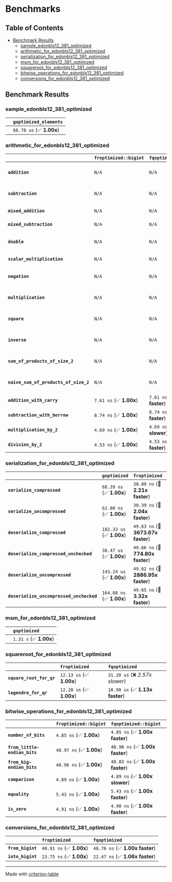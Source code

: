 # Benchmarks

## Table of Contents

- [Benchmark Results](#benchmark-results)
    - [sample_edonbls12_381_optimized](#sample_edonbls12_381_optimized)
    - [arithmetic_for_edonbls12_381_optimized](#arithmetic_for_edonbls12_381_optimized)
    - [serialization_for_edonbls12_381_optimized](#serialization_for_edonbls12_381_optimized)
    - [msm_for_edonbls12_381_optimized](#msm_for_edonbls12_381_optimized)
    - [squareroot_for_edonbls12_381_optimized](#squareroot_for_edonbls12_381_optimized)
    - [bitwise_operations_for_edonbls12_381_optimized](#bitwise_operations_for_edonbls12_381_optimized)
    - [conversions_for_edonbls12_381_optimized](#conversions_for_edonbls12_381_optimized)

## Benchmark Results

### sample_edonbls12_381_optimized

|        | `goptimized_elements`           |
|:-------|:------------------------------- |
|        | `66.78 us` (✅ **1.00x**)        |

### arithmetic_for_edonbls12_381_optimized

|                                       | `froptimized::bigint`          | `fqoptimized::bigint`          | `goptimized`              | `fqoptimized`                   | `froptimized`                    |
|:--------------------------------------|:-------------------------------|:-------------------------------|:--------------------------|:--------------------------------|:-------------------------------- |
| **`addition`**                        | `N/A`                          | `N/A`                          | `388.40 ns` (✅ **1.00x**) | `8.72 ns` (🚀 **44.56x faster**) | `8.63 ns` (🚀 **44.98x faster**)  |
| **`subtraction`**                     | `N/A`                          | `N/A`                          | `407.83 ns` (✅ **1.00x**) | `8.81 ns` (🚀 **46.29x faster**) | `8.80 ns` (🚀 **46.32x faster**)  |
| **`mixed_addition`**                  | `N/A`                          | `N/A`                          | `398.81 ns` (✅ **1.00x**) | `N/A`                           | `N/A`                            |
| **`mixed_subtraction`**               | `N/A`                          | `N/A`                          | `407.77 ns` (✅ **1.00x**) | `N/A`                           | `N/A`                            |
| **`double`**                          | `N/A`                          | `N/A`                          | `295.09 ns` (✅ **1.00x**) | `5.90 ns` (🚀 **50.02x faster**) | `5.84 ns` (🚀 **50.57x faster**)  |
| **`scalar_multiplication`**           | `N/A`                          | `N/A`                          | `146.41 us` (✅ **1.00x**) | `N/A`                           | `N/A`                            |
| **`negation`**                        | `N/A`                          | `N/A`                          | `N/A`                     | `6.13 ns` (✅ **1.01x faster**)  | `6.17 ns` (✅ **1.00x**)          |
| **`multiplication`**                  | `N/A`                          | `N/A`                          | `N/A`                     | `42.95 ns` (✅ **1.00x slower**) | `42.82 ns` (✅ **1.00x**)         |
| **`square`**                          | `N/A`                          | `N/A`                          | `N/A`                     | `35.44 ns` (✅ **1.01x slower**) | `35.08 ns` (✅ **1.00x**)         |
| **`inverse`**                         | `N/A`                          | `N/A`                          | `N/A`                     | `6.89 us` (✅ **1.02x faster**)  | `7.03 us` (✅ **1.00x**)          |
| **`sum_of_products_of_size_2`**       | `N/A`                          | `N/A`                          | `N/A`                     | `61.56 ns` (✅ **1.00x faster**) | `61.63 ns` (✅ **1.00x**)         |
| **`naive_sum_of_products_of_size_2`** | `N/A`                          | `N/A`                          | `N/A`                     | `89.03 ns` (✅ **1.01x faster**) | `89.85 ns` (✅ **1.00x**)         |
| **`addition_with_carry`**             | `7.61 ns` (✅ **1.00x**)        | `7.61 ns` (✅ **1.00x faster**) | `N/A`                     | `N/A`                           | `N/A`                            |
| **`subtraction_with_borrow`**         | `8.74 ns` (✅ **1.00x**)        | `8.74 ns` (✅ **1.00x faster**) | `N/A`                     | `N/A`                           | `N/A`                            |
| **`multiplication_by_2`**             | `4.69 ns` (✅ **1.00x**)        | `4.69 ns` (✅ **1.00x slower**) | `N/A`                     | `N/A`                           | `N/A`                            |
| **`division_by_2`**                   | `4.53 ns` (✅ **1.00x**)        | `4.53 ns` (✅ **1.00x faster**) | `N/A`                     | `N/A`                           | `N/A`                            |

### serialization_for_edonbls12_381_optimized

|                                          | `goptimized`              | `froptimized`                      | `fqoptimized`                       |
|:-----------------------------------------|:--------------------------|:-----------------------------------|:----------------------------------- |
| **`serialize_compressed`**               | `68.39 ns` (✅ **1.00x**)  | `30.89 ns` (🚀 **2.21x faster**)    | `30.63 ns` (🚀 **2.23x faster**)     |
| **`serialize_uncompressed`**             | `62.00 ns` (✅ **1.00x**)  | `30.39 ns` (🚀 **2.04x faster**)    | `30.81 ns` (🚀 **2.01x faster**)     |
| **`deserialize_compressed`**             | `182.33 us` (✅ **1.00x**) | `49.63 ns` (🚀 **3673.67x faster**) | `52.11 ns` (🚀 **3498.74x faster**)  |
| **`deserialize_compressed_unchecked`**   | `38.47 us` (✅ **1.00x**)  | `49.66 ns` (🚀 **774.80x faster**)  | `52.15 ns` (🚀 **737.68x faster**)   |
| **`deserialize_uncompressed`**           | `143.24 us` (✅ **1.00x**) | `49.62 ns` (🚀 **2886.95x faster**) | `51.96 ns` (🚀 **2756.82x faster**)  |
| **`deserialize_uncompressed_unchecked`** | `164.88 ns` (✅ **1.00x**) | `49.65 ns` (🚀 **3.32x faster**)    | `52.07 ns` (🚀 **3.17x faster**)     |

### msm_for_edonbls12_381_optimized

|        | `goptimized`            |
|:-------|:----------------------- |
|        | `1.31 s` (✅ **1.00x**)  |

### squareroot_for_edonbls12_381_optimized

|                          | `froptimized`            | `fqoptimized`                    |
|:-------------------------|:-------------------------|:-------------------------------- |
| **`square_root_for_qr`** | `12.13 us` (✅ **1.00x**) | `31.20 us` (❌ *2.57x slower*)    |
| **`legendre_for_qr`**    | `12.28 us` (✅ **1.00x**) | `10.90 us` (✅ **1.13x faster**)  |

### bitwise_operations_for_edonbls12_381_optimized

|                               | `froptimized::bigint`          | `fqoptimized::bigint`            |
|:------------------------------|:-------------------------------|:-------------------------------- |
| **`number_of_bits`**          | `4.85 ns` (✅ **1.00x**)        | `4.85 ns` (✅ **1.00x faster**)   |
| **`from_little-endian_bits`** | `48.97 ns` (✅ **1.00x**)       | `48.90 ns` (✅ **1.00x faster**)  |
| **`from_big-endian_bits`**    | `48.96 ns` (✅ **1.00x**)       | `48.83 ns` (✅ **1.00x faster**)  |
| **`comparison`**              | `4.89 ns` (✅ **1.00x**)        | `4.89 ns` (✅ **1.00x slower**)   |
| **`equality`**                | `5.43 ns` (✅ **1.00x**)        | `5.43 ns` (✅ **1.00x faster**)   |
| **`is_zero`**                 | `4.91 ns` (✅ **1.00x**)        | `4.90 ns` (✅ **1.00x faster**)   |

### conversions_for_edonbls12_381_optimized

|                   | `froptimized`            | `fqoptimized`                    |
|:------------------|:-------------------------|:-------------------------------- |
| **`from_bigint`** | `40.91 ns` (✅ **1.00x**) | `40.76 ns` (✅ **1.00x faster**)  |
| **`into_bigint`** | `23.75 ns` (✅ **1.00x**) | `22.47 ns` (✅ **1.06x faster**)  |

---
Made with [criterion-table](https://github.com/nu11ptr/criterion-table)


